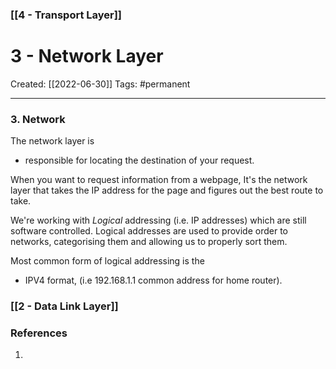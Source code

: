 ### [[4 - Transport Layer]]

# 3 - Network Layer
Created:  [[2022-06-30]]
Tags: #permanent 

---
### 3. Network
The network layer is 
- responsible for locating the destination of your request. 


When you want to request information from a webpage, 
It's the network layer that takes the IP address for the page and figures out the best route to take.


We're working with _Logical_ addressing (i.e. IP addresses) which are still software controlled. Logical addresses are used to provide order to networks, categorising them and allowing us to properly sort them. 


Most common form of logical addressing is the 
- IPV4 format, (i.e 192.168.1.1 common address for home router).


### [[2 - Data Link Layer]]












### References
1. 